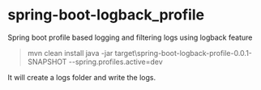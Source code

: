 # spring-boot-logback_profile
Spring boot profile based logging and filtering logs using logback feature

>mvn clean install
>java -jar target\spring-boot-logback-profile-0.0.1-SNAPSHOT --spring.profiles.active=dev

It will create a logs folder and write the logs.
